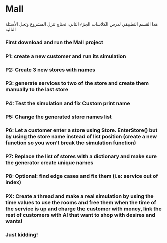 # Mall 
### 
هذا القسم التطبيقي لدرس الكلاسات الجزء الثاني، تحتاج تنزل المشروع وتحل الأسئلة التالية 
### First download and run the Mall project
### P1: create a new customer and run its simulation
### P2: Create 3 new stores with names
### P3: generate services to two of the store and create them manually to the last store
### P4: Test the simulation and fix Custom print name
### P5: Change the generated store names list
### P6: Let a customer enter a store using Store. EnterStore() but by using the store name instead of list position (create a new function so you won’t break the simulation function)

### P7: Replace the list of stores with a dictionary and make sure the generator create unique names
### P8: Optional: find edge cases and fix them (i.e: service out of index)
### PX: Create a thread and make a real simulation by using the time values to use the rooms and free them when the time of the service is up and charge the customer with money, link the rest of customers with AI that want to shop with desires and wants! 
### Just kidding! 
